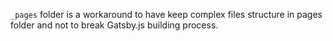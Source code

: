 `_pages` folder is a workaround to have keep complex files structure in pages folder and not to break Gatsby.js building process.
